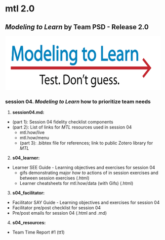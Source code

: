 # mtl 2.0

## *Modeling to Learn* by Team PSD - Release 2.0

<img src = "https://github.com/lzim/teampsd/blob/master/resources/logos/mtl_testdontguess_sm.png"
     height = "175" width = "650">

### session 04. *Modeling to Learn* how to prioritize **team needs**

1. **session04.md:**
  - (part 1): Session 04 fidelity checklist components
  - (part 2): List of links for *MTL* resources used in session 04
    - mtl.how/live
    - mtl.how/menu
    - (part 3): .bibtex file for references; link to public Zotero library for *MTL*
2. **s04_learner:**
  - Learner SEE Guide - Learning objectives and exercises for session 04
    - gifs demonstrating major *how to* actions of in session exercises and between session exercises (.html)
    - Learner cheatsheets for mtl.how/data (with Gifs) (.html)
3. **s04_facilitator:**
  - Facilitator SAY Guide - Learning objectives and exercises for session 04
  - Facilitator pre/post checklist for session 04
  - Pre/post emails for session 04 (.html and .md)
4. **s04_resources:**
  - Team Time Report #1 (tt1)
